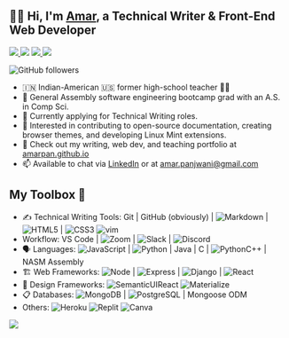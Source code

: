 ## 👋🏽 Hi, I'm [Amar](https://www.linkedin.com/in/amarpan), a Technical Writer & Front-End Web Developer
<a href="https://amarpan.github.io/">
    <img src="https://img.shields.io/badge/website-000000?style=for-the-badge&logo=About.me&logoColor=whitelabel=test">
  </a>   
  <a href="https://www.linkedin.com/in/amarpan/"><img src="https://img.shields.io/badge/-amarpan-blue?style=flat&logo=Linkedin&logoColor=white"></a> <a href="mailto:amar.panjwani@gmail.com">
    <img src="https://img.shields.io/badge/-amar.panjwani-c14438?style=flat&logo=Gmail&logoColor=white">
  </a>
  <a href="https://medium.com/@amarpan">
    <img src="https://img.shields.io/badge/amarpan-12100E?style=for-the-badge&logo=medium&logoColor=white">
  </a>
  
  ![GitHub followers](https://img.shields.io/github/followers/amarpan?style=social)
  
   
- 🇮🇳 Indian-American :us: former high-school teacher :man_teacher:
- 🔭 General Assembly software engineering bootcamp grad with an A.S. in Comp Sci.
- 🌱 Currently applying for Technical Writing roles.
- 🧠  Interested in contributing to open-source documentation, creating browser themes, and developing Linux Mint extensions.   
- :briefcase:    Check out my writing, web dev, and teaching portfolio at [amarpan.github.io](https://amarpan.github.io)
- 📫 Available to chat via [LinkedIn](https://www.linkedin.com/in/amarpan)  or at amar.panjwani@gmail.com
<!-- 👯 I’m looking to collaborate on ... -->
<!-- 🤔 I’m looking for help with ... -->
<!-- [![Anurag's GitHub stats](https://github-readme-stats.vercel.app/api?username=amarpan)](https://github.com/anuraghazra/github-readme-stats) -->

## My Toolbox 🧰
- ✍️   Technical Writing Tools:      		 Git | GitHub (obviously) | ![Markdown](https://img.shields.io/badge/Markdown-000000?style=for-the-badge&logo=markdown&logoColor=white) | ![HTML5](https://img.shields.io/badge/-HTML5-333?style=flat&logo=html5) | ![CSS3](https://img.shields.io/badge/-CSS-333?style=flat&logo=css3) ![vim](https://img.shields.io/badge/VIM-%2311AB00.svg?&style=for-the-badge&logo=vim&logoColor=white)
- Workflow: VS Code | ![Zoom](https://img.shields.io/badge/Zoom-2D8CFF?style=for-the-badge&logo=zoom&logoColor=white) | ![Slack](https://img.shields.io/badge/Slack-4A154B?style=for-the-badge&logo=slack&logoColor=white) | ![Discord](https://img.shields.io/badge/Discord-7289DA?style=for-the-badge&logo=discord&logoColor=white)   
- :speaking_head:  Languages:  		![JavaScript](https://img.shields.io/badge/-JavaScript-333?style=flat&logo=javascript) | ![Python](https://img.shields.io/badge/-Python-333?style=flat&logo=python) | Java  | C | ![Python](https://img.shields.io/badge/-C-333?style=flat&logo=c)C++ | NASM Assembly
- 🏗️  Web Frameworks:                       		![Node](https://img.shields.io/badge/Node.js-339933?style=for-the-badge&logo=nodedotjs&logoColor=white) | ![Express](https://img.shields.io/badge/Express.js-000000?style=for-the-badge&logo=express&logoColor=white) | ![Django](https://img.shields.io/badge/Django-092E20?style=for-the-badge&logo=django&logoColor=green) | ![React](https://img.shields.io/badge/React-20232A?style=for-the-badge&logo=react&logoColor=61DAFB)
- 🌈 Design Frameworks: ![SemanticUIReact](https://img.shields.io/badge/semantic%20ui%20react-35BDB2?style=for-the-badge&logo=semanticuireact&logoColor=white) ![Materialize](https://img.shields.io/badge/-materialize--css-ff69b4?style=for-the-badge&logo=materialize--css&logoColor=white)   
- 📋    Databases:                          ![MongoDB](https://img.shields.io/badge/MongoDB-4EA94B?style=for-the-badge&logo=mongodb&logoCo90lor=white) | ![PostgreSQL](https://img.shields.io/badge/PostgreSQL-316192?style=for-the-badge&logo=postgresql&logoColor=white) | Mongoose ODM   
- Others: ![Heroku](https://img.shields.io/badge/Heroku-430098?style=for-the-badge&logo=heroku&logoColor=white) ![Replit](https://img.shields.io/badge/replit-667881?style=for-the-badge&logo=replit&logoColor=white) ![Canva](https://img.shields.io/badge/Canva-%2300C4CC.svg?&style=for-the-badge&logo=Canva&logoColor=white)
<!--![](https://visitor-badge.glitch.me/badge?page_id=sdkdeepa.sdk.deepa) -->
<!-- [![Top Langs](https://github-readme-stats.vercel.app/api/top-langs/?username=amarpan&layout=compact)](https://github.com/amarpan/)       -->  
![](https://visitor-badge.glitch.me/badge?page_id=amarpan.amarpan)
